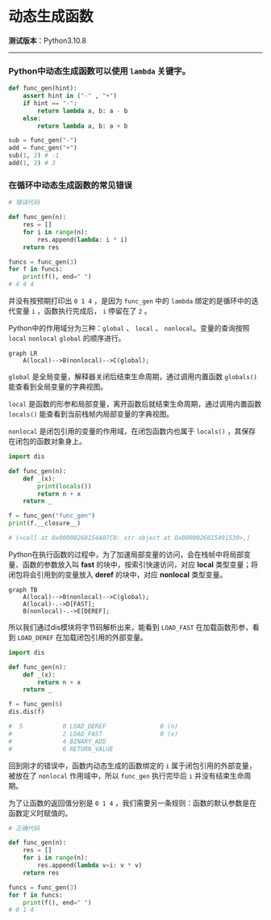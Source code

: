 动态生成函数
================================================================================

__测试版本__：Python3.10.8

--------------------------------------------------------------------------------

### Python中动态生成函数可以使用 `lambda` 关键字。

```python
def func_gen(hint):
    assert hint in ("-" , "+")
    if hint == "-":
        return lambda a, b: a - b
    else:
        return lambda a, b: a + b

sub = func_gen("-")
add = func_gen("+")
sub(1, 2) # -1
add(1, 2) # 3
```

### 在循环中动态生成函数的常见错误

```python
# 错误代码

def func_gen(n):
    res = []
    for i in range(n):
        res.append(lambda: i * i)
    return res

funcs = func_gen(3)
for f in funcs:
    print(f(), end=" ")
# 4 4 4
```

并没有按预期打印出 `0 1 4` ，是因为 `func_gen` 中的 `lambda` 绑定的是循环中的迭代变量 `i` ，函数执行完成后， `i` 停留在了 `2` 。

Python中的作用域分为三种：`global` 、 `local` 、 `nonlocal`。变量的查询按照 `local` `nonlocal` `global` 的顺序进行。

```mermaid
graph LR
    A(local)-->B(nonlocal)-->C(global);
```

`global` 是全局变量，解释器关闭后结束生命周期，通过调用内置函数 `globals()` 能查看到全局变量的字典视图。

`local` 是函数的形参和局部变量，离开函数后就结束生命周期，通过调用内置函数 `locals()` 能查看到当前栈帧内局部变量的字典视图。

`nonlocal` 是闭包引用的变量的作用域，在闭包函数内也属于 `locals()` ，其保存在闭包的函数对象身上。

```python
import dis

def func_gen(n):
    def _(x):
        print(locals())
        return n + x
    return _

f = func_gen("func_gen")
print(f.__closure__)

# (<cell at 0x00000260154A07C0: str object at 0x0000026015491530>,)
```

Python在执行函数的过程中，为了加速局部变量的访问，会在栈帧中将局部变量、函数的参数放入叫 __fast__ 的块中，按索引快速访问，对应 __local__ 类型变量；将闭包将会引用到的变量放入 __deref__ 的块中，对应 __nonlocal__ 类型变量。

```mermaid
graph TB
    A(local)-->B(nonlocal)-->C(global);
    A(local)-.->D[FAST];
    B(nonlocal)-.->E[DEREF];
```

所以我们通过dis模块将字节码解析出来，能看到 `LOAD_FAST` 在加载函数形参，看到 `LOAD_DEREF` 在加载闭包引用的外部变量。

```python
import dis

def func_gen(n):
    def _(x):
        return n + x
    return _

f = func_gen(6)
dis.dis(f)

#  5           0 LOAD_DEREF               0 (n)
#              2 LOAD_FAST                0 (x)
#              4 BINARY_ADD
#              6 RETURN_VALUE
```

回到刚才的错误中，函数内动态生成的函数绑定的 `i` 属于闭包引用的外部变量，被放在了 `nonlocal` 作用域中，所以 `func_gen` 执行完毕后 `i` 并没有结束生命周期。

为了让函数的返回值分别是 `0 1 4` ，我们需要另一条规则：函数的默认参数是在函数定义时赋值的。

```python
# 正确代码

def func_gen(n):
    res = []
    for i in range(n):
        res.append(lambda v=i: v * v)
    return res

funcs = func_gen(3)
for f in funcs:
    print(f(), end=" ")
# 0 1 4
```
